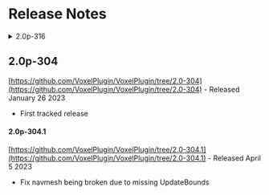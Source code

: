 # Release Notes

<details>

<summary>2.0p-316</summary>

* Add 5.2 compatibility
* Remove 5.0 compatibility
* Remove exec flow from graph: TODO doc link
* Add brush system: TODO doc link
* Add graph-based foliage: TODO doc link
  * Existing foliage clusters & instance assets will be invalidated
* Add UFUNCTION nodes: TODO doc link
* Add blueprint getter/setters for graph parameters
* Remove GPU compute from graphs
  * The current approach was too messy & unusable
  * C++: this removes all buffer views, you can use buffers directly now
* Add smart graph diffing: only values affected by the graph changes are updated
* Add inline macros to graphs
* Remove custom content mapping
  * /VoxelPlugin is now /Voxel, existing content references will be broken
* Start adding new material layer pipeline
  * This is not ready yet, assets will be broken by the next release

</details>



## 2.0p-304

[https://github.com/VoxelPlugin/VoxelPlugin/tree/2.0-304](https://github.com/VoxelPlugin/VoxelPlugin/tree/2.0-304) - Released January 26 2023

* First tracked release

#### 2.0p-304.1

[https://github.com/VoxelPlugin/VoxelPlugin/tree/2.0-304.1](https://github.com/VoxelPlugin/VoxelPlugin/tree/2.0-304.1) - Released April 5 2023

* Fix navmesh being broken due to missing UpdateBounds

